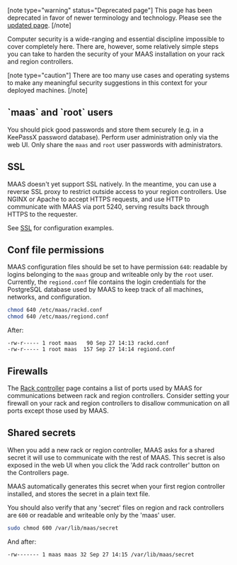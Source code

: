 [note type="warning" status="Deprecated page"]
This page has been deprecated in favor of newer terminology and technology.  Please see the [updated page](/t/hardening-your-maas-installation/1381).
[/note]

Computer security is a wide-ranging and essential discipline impossible to cover completely here. There are, however, some relatively simple steps you can take to harden the security of your MAAS installation on your rack and region controllers.

[note type="caution"]
There are too many use cases and operating systems to make any meaningful security suggestions in this context for your deployed machines.
[/note]

<h2 id="heading--maas-and-root-users">`maas` and `root` users</h2>

You should pick good passwords and store them securely (e.g. in a KeePassX password database). Perform user administration only via the web UI. Only share the `maas` and `root` user passwords with administrators.

<h2 id="heading--ssl">SSL</h2>

MAAS doesn't yet support SSL natively. In the meantime, you can use a reverse SSL proxy to restrict outside access to your region controllers. Use NGINX or Apache to accept HTTPS requests, and use HTTP to communicate with MAAS via port 5240,  serving results back through HTTPS to the requester.

See [SSL](/t/ssl/764) for configuration examples.

<h2 id="heading--conf-file-permissions">Conf file permissions</h2>

MAAS configuration files should be set to have permission `640`: readable by logins belonging to the `maas` group and writeable only by the `root` user. Currently, the `regiond.conf` file contains the login credentials for the PostgreSQL database used by MAAS to keep track of all machines, networks, and configuration.

``` bash
chmod 640 /etc/maas/rackd.conf
chmod 640 /etc/maas/regiond.conf
```

After:

``` no-highlight
-rw-r----- 1 root maas   90 Sep 27 14:13 rackd.conf
-rw-r----- 1 root maas  157 Sep 27 14:14 regiond.conf
```

<h2 id="heading--firewalls">Firewalls</h2>

The [Rack controller](/t/rack-controller/771#communication-with-the-region-controller) page contains a list of ports used by MAAS for communications between rack and region controllers. Consider setting your firewall on your rack and region controllers to disallow communication on all ports except those used by MAAS.

<h2 id="heading--shared-secrets">Shared secrets</h2>

When you add a new rack or region controller, MAAS asks for a shared secret it will use to communicate with the rest of MAAS. This secret is also exposed in the web UI when you click the 'Add rack controller' button on the Controllers page.

MAAS automatically generates this secret when your first region controller installed, and stores the secret in a plain text file. 

You should also verify that any 'secret' files on region and rack controllers are `600` or readable and writeable only by the 'maas' user.

``` bash
sudo chmod 600 /var/lib/maas/secret
```

And after:

``` no-highlight
-rw------- 1 maas maas 32 Sep 27 14:15 /var/lib/maas/secret
```

<!-- LINKS -->